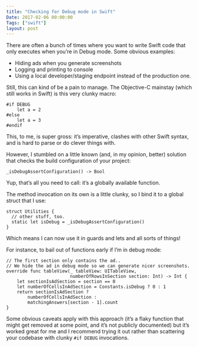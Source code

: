 ```yaml
---
title: "Checking for Debug mode in Swift"
Date: 2017-02-06 00:00:00
Tags: ["swift"]
layout: post
---
```


<p>There are often a bunch of times where you want to write Swift code that only executes when you’re in Debug mode.  Some
obvious examples:</p>


<ul>
<li>Hiding ads when you generate screenshots</li>
<li>Logging and printing to console</li>
<li>Using a local developer/staging endpoint instead of the production one.</li>
</ul>


<p>Still, this can kind of be a pain to manage. The Objective-C mainstay (which still works in Swift) is this very clunky
macro:</p>


<pre><code>#if DEBUG
    let a = 2
#else
    let a = 3
#endif
</code></pre>


<p>This, to me, is super gross: it’s imperative, clashes with other Swift syntax, and is hard to parse or do clever things with.</p>


<p>However, I stumbled on a little known (and, in my opinion, better) solution that checks the build configuration of your project:</p>


<pre><code>_isDebugAssertConfiguration() -&gt; Bool
</code></pre>


<p>Yup, that’s all you need to call: it’s a globally available function.</p>


<p>The method invocation on its own is a little clunky, so I bind it to a global struct that I use:</p>


<pre><code>struct Utilities {
  // other stuff, too.
  static let isDebug = _isDebugAssertConfiguration()
}
</code></pre>


<p>Which means I can now use it in guards and lets and all sorts of things!</p>


<p>For instance, to bail out of functions early if I’m in debug mode:</p>


<pre><code>// The first section only contains the ad..
// We hide the ad in debug mode so we can generate nicer screenshots.
override func tableView(_ tableView: UITableView,
                        numberOfRowsInSection section: Int) -&gt; Int {
    let sectionIsAdSection = section == 0
    let numberOfCellsInAdSection = Constants.isDebug ? 0 : 1
    return sectionIsAdSection ?
        numberOfCellsInAdSection :
        matchingAnswers[section - 1].count
}
</code></pre>


<p>Some obvious caveats apply with this approach (it’s a flaky function that might get removed at some point, and it’s
not publicly documented) but it’s worked great for me and I recommend trying it out rather than scattering your codebase
with clunky <code>#if DEBUG</code> invocations.</p>
	